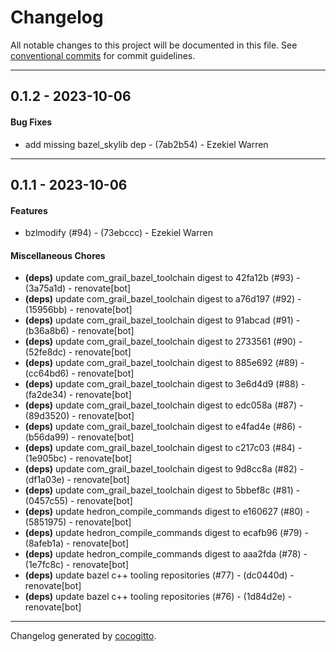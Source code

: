 # Changelog

All notable changes to this project will be documented in this file. See [conventional commits](https://www.conventionalcommits.org/) for commit guidelines.

- - -

## 0.1.2 - 2023-10-06

#### Bug Fixes

- add missing bazel_skylib dep - (7ab2b54) - Ezekiel Warren

- - -

## 0.1.1 - 2023-10-06

#### Features

- bzlmodify (#94) - (73ebccc) - Ezekiel Warren

#### Miscellaneous Chores

- **(deps)** update com_grail_bazel_toolchain digest to 42fa12b (#93) - (3a75a1d) - renovate[bot]
- **(deps)** update com_grail_bazel_toolchain digest to a76d197 (#92) - (15956bb) - renovate[bot]
- **(deps)** update com_grail_bazel_toolchain digest to 91abcad (#91) - (b36a8b6) - renovate[bot]
- **(deps)** update com_grail_bazel_toolchain digest to 2733561 (#90) - (52fe8dc) - renovate[bot]
- **(deps)** update com_grail_bazel_toolchain digest to 885e692 (#89) - (cc64bd6) - renovate[bot]
- **(deps)** update com_grail_bazel_toolchain digest to 3e6d4d9 (#88) - (fa2de34) - renovate[bot]
- **(deps)** update com_grail_bazel_toolchain digest to edc058a (#87) - (89d3520) - renovate[bot]
- **(deps)** update com_grail_bazel_toolchain digest to e4fad4e (#86) - (b56da99) - renovate[bot]
- **(deps)** update com_grail_bazel_toolchain digest to c217c03 (#84) - (1e905bc) - renovate[bot]
- **(deps)** update com_grail_bazel_toolchain digest to 9d8cc8a (#82) - (df1a03e) - renovate[bot]
- **(deps)** update com_grail_bazel_toolchain digest to 5bbef8c (#81) - (0457c55) - renovate[bot]
- **(deps)** update hedron_compile_commands digest to e160627 (#80) - (5851975) - renovate[bot]
- **(deps)** update hedron_compile_commands digest to ecafb96 (#79) - (8afeb1a) - renovate[bot]
- **(deps)** update hedron_compile_commands digest to aaa2fda (#78) - (1e7fc8c) - renovate[bot]
- **(deps)** update bazel c++ tooling repositories (#77) - (dc0440d) - renovate[bot]
- **(deps)** update bazel c++ tooling repositories (#76) - (1d84d2e) - renovate[bot]

- - -

Changelog generated by [cocogitto](https://github.com/cocogitto/cocogitto).

